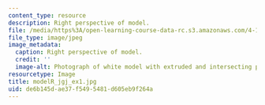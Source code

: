 ```yaml
---
content_type: resource
description: Right perspective of model.
file: /media/https%3A/open-learning-course-data-rc.s3.amazonaws.com/4-111-introduction-to-architecture-environmental-design-spring-2014/de6b145dae37f5495481d605eb9f264a_modelR_jgj_ex1.jpg
file_type: image/jpeg
image_metadata:
  caption: Right perspective of model.
  credit: ''
  image-alt: Photograph of white model with extruded and intersecting planes.
resourcetype: Image
title: modelR_jgj_ex1.jpg
uid: de6b145d-ae37-f549-5481-d605eb9f264a
---
```

